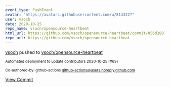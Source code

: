 ```yaml
---
event_type: PushEvent
avatar: "https://avatars.githubusercontent.com/u/814322?"
user: vsoch
date: 2020-10-25
repo_name: vsoch/opensource-heartbeat
html_url: https://github.com/vsoch/opensource-heartbeat/commit/056d28074fe0e6e7b6e4c96fc98525459fe471e5
repo_url: https://github.com/vsoch/opensource-heartbeat
---
```


<a href='https://github.com/vsoch' target='_blank'>vsoch</a> pushed to <a href='https://github.com/vsoch/opensource-heartbeat' target='_blank'>vsoch/opensource-heartbeat</a>

<small>Automated deployment to update contributors 2020-10-25 (#69)

Co-authored-by: github-actions <github-actions@users.noreply.github.com></small>

<a href='https://github.com/vsoch/opensource-heartbeat/commit/056d28074fe0e6e7b6e4c96fc98525459fe471e5' target='_blank'>View Commit</a>